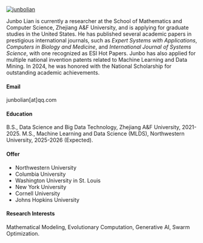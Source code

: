
[![junbolian](https://img.shields.io/badge/junbolian-github-blue?logo=github)](https://github.com/junbolian)


Junbo Lian is currently a researcher at the School of Mathematics and Computer Science, Zhejiang A&F University, and is applying for graduate studies in the United States. He has published several academic papers in prestigious international journals, such as *Expert Systems with Applications*, *Computers in Biology and Medicine*, and *International Journal of Systems Science*, with one recognized as ESI Hot Papers. Junbo has also applied for multiple national invention patents related to Machine Learning and Data Mining. In 2024, he was honored with the National Scholarship for outstanding academic achievements.

#### Email
junbolian[at]qq.com

#### Education
B.S., Data Science and Big Data Technology, Zhejiang A&F University, 2021-2025.
M.S., Machine Learning and Data Science (MLDS), Northwestern University, 2025-2026 (Expected).

#### Offer
- Northwestern University
- Columbia University
- Washington University in St. Louis
- New York University
- Cornell University
- Johns Hopkins University

#### Research Interests
Mathematical Modeling, Evolutionary Computation, Generative AI, Swarm Optimization.

